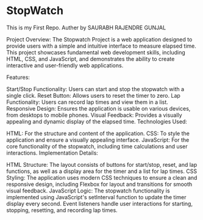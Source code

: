 # StopWatch
This is my First Repo.
Auther by SAURABH RAJENDRE GUNJAL


Project Overview:
The Stopwatch Project is a web application designed to provide users with a simple and intuitive interface to measure elapsed time. This project showcases fundamental web development skills, including HTML, CSS, and JavaScript, and demonstrates the ability to create interactive and user-friendly web applications.

Features:

Start/Stop Functionality: Users can start and stop the stopwatch with a single click.
Reset Button: Allows users to reset the timer to zero.
Lap Functionality: Users can record lap times and view them in a list.
Responsive Design: Ensures the application is usable on various devices, from desktops to mobile phones.
Visual Feedback: Provides a visually appealing and dynamic display of the elapsed time.
Technologies Used:

HTML: For the structure and content of the application.
CSS: To style the application and ensure a visually appealing interface.
JavaScript: For the core functionality of the stopwatch, including time calculations and user interactions.
Implementation Details:

HTML Structure: The layout consists of buttons for start/stop, reset, and lap functions, as well as a display area for the timer and a list for lap times.
CSS Styling: The application uses modern CSS techniques to ensure a clean and responsive design, including Flexbox for layout and transitions for smooth visual feedback.
JavaScript Logic: The stopwatch functionality is implemented using JavaScript's setInterval function to update the timer display every second. Event listeners handle user interactions for starting, stopping, resetting, and recording lap times.